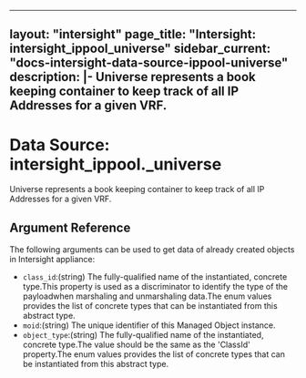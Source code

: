 
---
layout: "intersight"
page_title: "Intersight: intersight_ippool_universe"
sidebar_current: "docs-intersight-data-source-ippool-universe"
description: |-
Universe represents a book keeping container to keep track of all IP Addresses for a given VRF.
---

# Data Source: intersight_ippool._universe
Universe represents a book keeping container to keep track of all IP Addresses for a given VRF.
## Argument Reference
The following arguments can be used to get data of already created objects in Intersight appliance:
* `class_id`:(string) The fully-qualified name of the instantiated, concrete type.This property is used as a discriminator to identify the type of the payloadwhen marshaling and unmarshaling data.The enum values provides the list of concrete types that can be instantiated from this abstract type. 
* `moid`:(string) The unique identifier of this Managed Object instance. 
* `object_type`:(string) The fully-qualified name of the instantiated, concrete type.The value should be the same as the 'ClassId' property.The enum values provides the list of concrete types that can be instantiated from this abstract type. 
